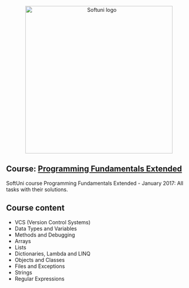 <p align="center">
	<a href="https://softuni.bg/"><img src="https://www.jobs.bg/assets/logo/2017-09-01/b_6e048c01c340d967f2a6e540e9825d46.png" alt="Softuni logo" width="400" align="center">
	</a>
<p>

## Course: [Programming Fundamentals Extended](https://softuni.bg/trainings/1618/programming-fundamentals-extended-may-2017)
SoftUni course Programming Fundamentals Extended - January 2017: All tasks with their solutions.

## Course content
- VCS (Version Control Systems)
- Data Types and Variables
- Methods and Debugging
- Arrays
- Lists
- Dictionaries, Lambda and LINQ
- Objects and Classes
- Files and Exceptions
- Strings
- Regular Expressions